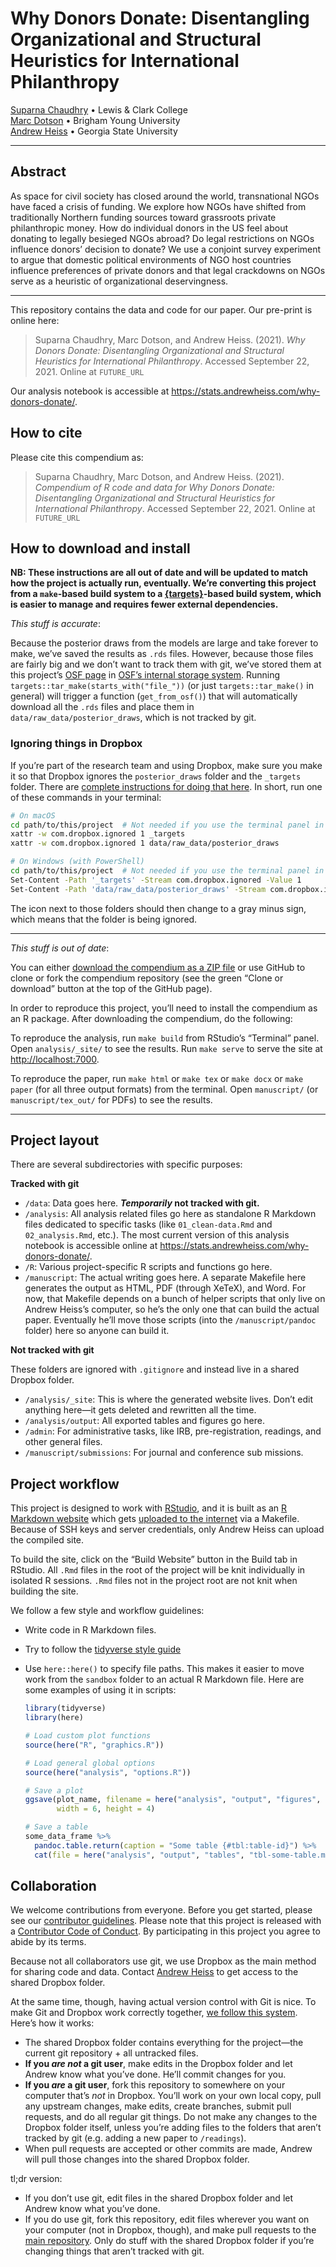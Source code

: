 
<!-- README.md is generated from README.Rmd. Please edit that file -->

# Why Donors Donate: Disentangling Organizational and Structural Heuristics for International Philanthropy

[Suparna Chaudhry](http://www.suparnachaudhry.com/) • Lewis & Clark
College  
[Marc Dotson](https://marriottschool.byu.edu/directory/details?id=50683)
• Brigham Young University  
[Andrew Heiss](https://www.andrewheiss.com) • Georgia State University

------------------------------------------------------------------------

## Abstract

As space for civil society has closed around the world, transnational
NGOs have faced a crisis of funding. We explore how NGOs have shifted
from traditionally Northern funding sources toward grassroots private
philanthropic money. How do individual donors in the US feel about
donating to legally besieged NGOs abroad? Do legal restrictions on NGOs
influence donors’ decision to donate? We use a conjoint survey
experiment to argue that domestic political environments of NGO host
countries influence preferences of private donors and that legal
crackdowns on NGOs serve as a heuristic of organizational deservingness.

------------------------------------------------------------------------

This repository contains the data and code for our paper. Our pre-print
is online here:

> Suparna Chaudhry, Marc Dotson, and Andrew Heiss. (2021). *Why Donors
> Donate: Disentangling Organizational and Structural Heuristics for
> International Philanthropy*. Accessed September 22, 2021. Online at
> `FUTURE_URL`

Our analysis notebook is accessible at
<https://stats.andrewheiss.com/why-donors-donate/>.

## How to cite

Please cite this compendium as:

> Suparna Chaudhry, Marc Dotson, and Andrew Heiss. (2021). *Compendium
> of R code and data for Why Donors Donate: Disentangling Organizational
> and Structural Heuristics for International Philanthropy*. Accessed
> September 22, 2021. Online at `FUTURE_URL`

## How to download and install

**NB: These instructions are all out of date and will be updated to
match how the project is actually run, eventually. We’re converting this
project from a `make`-based build system to a
[{targets}](https://books.ropensci.org/targets/)-based build system,
which is easier to manage and requires fewer external dependencies.**

*This stuff is accurate*:

Because the posterior draws from the models are large and take forever
to make, we’ve saved the results as `.rds` files. However, because those
files are fairly big and we don’t want to track them with git, we’ve
stored them at this project’s [OSF page](https://osf.io/r59xz/) in
[OSF’s internal storage system](https://osf.io/r59xz/files/). Running
`targets::tar_make(starts_with("file_"))` (or just `targets::tar_make()`
in general) will trigger a function (`get_from_osf()`) that will
automatically download all the `.rds` files and place them in
`data/raw_data/posterior_draws`, which is not tracked by git.

### Ignoring things in Dropbox

If you’re part of the research team and using Dropbox, make sure you
make it so that Dropbox ignores the `posterior_draws` folder and the
`_targets` folder. There are [complete instructions for doing that
here](https://help.dropbox.com/files-folders/restore-delete/ignored-files).
In short, run one of these commands in your terminal:

``` sh
# On macOS
cd path/to/this/project  # Not needed if you use the terminal panel in RStudio after opening the project
xattr -w com.dropbox.ignored 1 _targets
xattr -w com.dropbox.ignored 1 data/raw_data/posterior_draws

# On Windows (with PowerShell)
cd path/to/this/project  # Not needed if you use the terminal panel in RStudio after opening the project
Set-Content -Path '_targets' -Stream com.dropbox.ignored -Value 1
Set-Content -Path 'data/raw_data/posterior_draws' -Stream com.dropbox.ignored -Value 1
```

The icon next to those folders should then change to a gray minus sign,
which means that the folder is being ignored.

------------------------------------------------------------------------

*This stuff is out of date*:

You can either [download the compendium as a ZIP
file](/archive/master.zip) or use GitHub to clone or fork the compendium
repository (see the green “Clone or download” button at the top of the
GitHub page).

In order to reproduce this project, you’ll need to install the
compendium as an R package. After downloading the compendium, do the
following:

To reproduce the analysis, run `make build` from RStudio’s “Terminal”
panel. Open `analysis/_site/` to see the results. Run `make serve` to
serve the site at <http://localhost:7000>.

To reproduce the paper, run `make html` or `make tex` or `make docx` or
`make paper` (for all three output formats) from the terminal. Open
`manuscript/` (or `manuscript/tex_out/` for PDFs) to see the results.

------------------------------------------------------------------------

## Project layout

There are several subdirectories with specific purposes:

**Tracked with git**

-   `/data`: Data goes here. ***Temporarily* not tracked with git.**
-   `/analysis`: All analysis related files go here as standalone R
    Markdown files dedicated to specific tasks (like `01_clean-data.Rmd`
    and `02_analysis.Rmd`, etc.). The most current version of this
    analysis notebook is accessible online at
    <https://stats.andrewheiss.com/why-donors-donate/>.
-   `/R`: Various project-specific R scripts and functions go here.
-   `/manuscript`: The actual writing goes here. A separate Makefile
    here generates the output as HTML, PDF (through XeTeX), and Word.
    For now, that Makefile depends on a bunch of helper scripts that
    only live on Andrew Heiss’s computer, so he’s the only one that can
    build the actual paper. Eventually he’ll move those scripts (into
    the `/manuscript/pandoc` folder) here so anyone can build it.

**Not tracked with git**

These folders are ignored with `.gitignore` and instead live in a shared
Dropbox folder.

-   `/analysis/_site`: This is where the generated website lives. Don’t
    edit anything here—it gets deleted and rewritten all the time.
-   `/analysis/output`: All exported tables and figures go here.
-   `/admin`: For administrative tasks, like IRB, pre-registration,
    readings, and other general files.
-   `/manuscript/submissions`: For journal and conference sub missions.

## Project workflow

This project is designed to work with
[RStudio](https://www.rstudio.com/), and it is built as an [R Markdown
website](https://bookdown.org/yihui/rmarkdown/rmarkdown-site.html) which
gets [uploaded to the
internet](https://stats.andrewheiss.com/why-donors-donate/) via a
Makefile. Because of SSH keys and server credentials, only Andrew Heiss
can upload the compiled site.

To build the site, click on the “Build Website” button in the Build tab
in RStudio. All `.Rmd` files in the root of the project will be knit
individually in isolated R sessions. `.Rmd` files not in the project
root are not knit when building the site.

We follow a few style and workflow guidelines:

-   Write code in R Markdown files.

-   Try to follow the [tidyverse style
    guide](https://style.tidyverse.org/)

-   Use `here::here()` to specify file paths. This makes it easier to
    move work from the `sandbox` folder to an actual R Markdown file.
    Here are some examples of using it in scripts:

    ``` r
    library(tidyverse)
    library(here)

    # Load custom plot functions
    source(here("R", "graphics.R"))

    # Load general global options
    source(here("analysis", "options.R"))

    # Save a plot
    ggsave(plot_name, filename = here("analysis", "output", "figures", "figure1.pdf"), 
           width = 6, height = 4)

    # Save a table
    some_data_frame %>% 
      pandoc.table.return(caption = "Some table {#tbl:table-id}") %>% 
      cat(file = here("analysis", "output", "tables", "tbl-some-table.md"))
    ```

## Collaboration

We welcome contributions from everyone. Before you get started, please
see our [contributor guidelines](CONTRIBUTING.md). Please note that this
project is released with a [Contributor Code of Conduct](CONDUCT.md). By
participating in this project you agree to abide by its terms.

Because not all collaborators use git, we use Dropbox as the main method
for sharing code and data. Contact [Andrew
Heiss](mailto:andrew@andrewheiss.com) to get access to the shared
Dropbox folder.

At the same time, though, having actual version control with Git is
nice. To make Git and Dropbox work correctly together, [we follow this
system](http://www.math.cmu.edu/~gautam/sj/blog/20160406-dropbox-git.html).
Here’s how it works:

-   The shared Dropbox folder contains everything for the project—the
    current git repository + all untracked files.
-   **If you *are not* a git user**, make edits in the Dropbox folder
    and let Andrew know what you’ve done. He’ll commit changes for you.
-   **If you *are* a git user**, fork this repository to somewhere on
    your computer that’s *not* in Dropbox. You’ll work on your own local
    copy, pull any upstream changes, make edits, create branches, submit
    pull requests, and do all regular git things. Do not make any
    changes to the Dropbox folder itself, unless you’re adding files to
    the folders that aren’t tracked by git (e.g. adding a new paper to
    `/readings`).
-   When pull requests are accepted or other commits are made, Andrew
    will pull those changes into the shared Dropbox folder.

tl;dr version:

-   If you don’t use git, edit files in the shared Dropbox folder and
    let Andrew know what you’ve done.
-   If you do use git, fork this repository, edit files wherever you
    want on your computer (not in Dropbox, though), and make pull
    requests to the [main
    repository](https://github.com/andrewheiss/why-donors-donate). Only
    do stuff with the shared Dropbox folder if you’re changing things
    that aren’t tracked with git.
